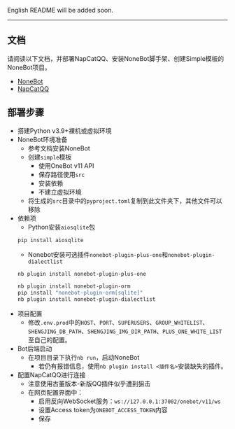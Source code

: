 English README will be added soon.

---

## 文档

请阅读以下文档，并部署NapCatQQ、安装NoneBot脚手架、创建Simple模板的NoneBot项目。

- [NoneBot ](https://nonebot.dev/)
- [NapCatQQ](https://github.com/NapNeko/NapCatQQ)


## 部署步骤

- 搭建Python v3.9+裸机或虚拟环境
- NoneBot环境准备
  - 参考文档安装NoneBot
  - 创建`simple`模板
    - 使用OneBot v11 API
    - 保存路径使用`src`
    - 安装依赖
    - 不建立虚拟环境
  - 将生成的`src`目录中的`pyproject.toml`复制到此文件夹下，其他文件可以移除
- 依赖项
  - Python安装`aiosqlite`包
  ```bash
  pip install aiosqlite
  ```
  - Nonebot安装可选插件`nonebot-plugin-plus-one`和`nonebot-plugin-dialectlist`
  ```bash
  nb plugin install nonebot-plugin-plus-one

  nb plugin install nonebot-plugin-orm
  pip install "nonebot-plugin-orm[sqlite]"
  nb plugin install nonebot-plugin-dialectlist
  ```
- 项目配置
  - 修改`.env.prod`中的`HOST`、`PORT`、`SUPERUSERS`、`GROUP_WHITELIST`、`SHENGJING_DB_PATH`、`SHENGJING_IMG_DIR_PATH`、`PLUS_ONE_WHITE_LIST`至自己的配置。
- Bot后端启动
  - 在项目目录下执行`nb run`，启动NoneBot
    - 若仍有报错信息，使用`nb plugin install <插件名>`安装缺失的插件。
- 配置NapCatQQ进行连接
  - 注意使用古董版本-新版QQ插件似乎遭到狙击
  - 在网页配置界面中：
    - 启用反向WebSocket服务：`ws://127.0.0.1:37002/onebot/v11/ws`
    - 设置Access token为`ONEBOT_ACCESS_TOKEN`内容
    - 保存
